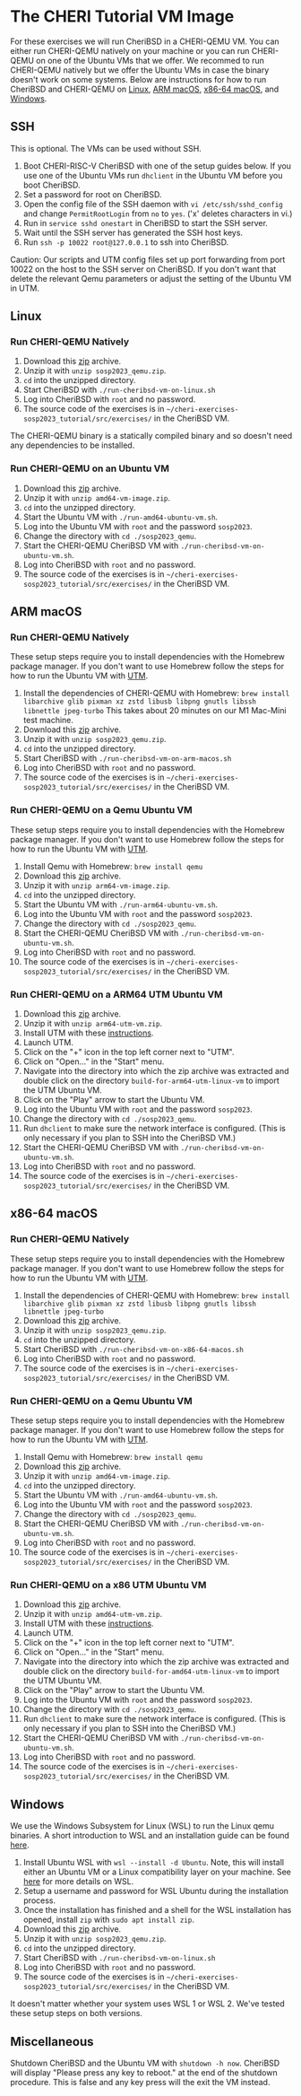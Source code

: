 # The CHERI Tutorial VM Image
For these exercises we will run CheriBSD in a CHERI-QEMU VM. You can either run CHERI-QEMU natively on your machine or you can run CHERI-QEMU on one of the Ubuntu VMs that we offer. We recommed to run CHERI-QEMU natively but we offer the Ubuntu VMs in case the binary doesn't work on some systems.
Below are instructions for how to run CheriBSD and CHERI-QEMU on [Linux](#linux), [ARM macOS](#arm-macos), [x86-64 macOS](x86-64-macos), and [Windows](#windows).

## SSH
This is optional. The VMs can be used without SSH.
1. Boot CHERI-RISC-V CheriBSD with one of the setup guides below. If you use one of the Ubuntu VMs run `dhclient` in the Ubuntu VM before you boot CheriBSD.
1. Set a password for root on CheriBSD.
1. Open the config file of the SSH daemon with `vi /etc/ssh/sshd_config` and change `PermitRootLogin` from `no` to `yes`. ('x' deletes characters in vi.)
1. Run in `service sshd onestart` in CheriBSD to start the SSH server.
1. Wait until the SSH server has generated the SSH host keys.
1. Run `ssh -p 10022 root@127.0.0.1` to ssh into CheriBSD.

Caution: Our scripts and UTM config files set up port forwarding from port 10022 on the host to the SSH server on CheriBSD. If you don't want that delete the relevant Qemu parameters or adjust the setting of the Ubuntu VM in UTM.

## Linux
### Run CHERI-QEMU Natively

1. Download this [zip](https://www.cl.cam.ac.uk/~pffm2/sosp2023_cheri_tutorial/files/sosp2023_qemu.zip) archive.
1. Unzip it with `unzip sosp2023_qemu.zip`.
1. `cd` into the unzipped directory.
1. Start CheriBSD with `./run-cheribsd-vm-on-linux.sh`
1. Log into CheriBSD with `root` and no password.
1. The source code of the exercises is in `~/cheri-exercises-sosp2023_tutorial/src/exercises/` in the CheriBSD VM.

The CHERI-QEMU binary is a statically compiled binary and so doesn't need any dependencies to be installed.

### Run CHERI-QEMU on an Ubuntu VM

1. Download this [zip](https://www.cl.cam.ac.uk/~pffm2/sosp2023_cheri_tutorial/files/amd64-vm-image.zip) archive.
1. Unzip it with `unzip amd64-vm-image.zip`.
1. `cd` into the unzipped directory.
1. Start the Ubuntu VM with `./run-amd64-ubuntu-vm.sh`.
1. Log into the Ubuntu VM with `root` and the password `sosp2023`.
1. Change the directory with `cd ./sosp2023_qemu`.
1. Start the CHERI-QEMU CheriBSD VM with `./run-cheribsd-vm-on-ubuntu-vm.sh`.
1. Log into CheriBSD with `root` and no password.
1. The source code of the exercises is in `~/cheri-exercises-sosp2023_tutorial/src/exercises/` in the CheriBSD VM.


## ARM macOS
### Run CHERI-QEMU Natively

These setup steps require you to install dependencies with the Homebrew package manager. If you don't want to use Homebrew follow the steps for how to run the Ubuntu VM with [UTM](#run-CHERI-QEMU-on-an-arm64-utm-ubuntu-vm).

1. Install the dependencies of CHERI-QEMU with Homebrew: `brew install libarchive glib pixman xz zstd libusb libpng gnutls libssh libnettle jpeg-turbo` This takes about 20 minutes on our M1 Mac-Mini test machine.
1. Download this [zip](https://www.cl.cam.ac.uk/~pffm2/sosp2023_cheri_tutorial/files/sosp2023_qemu.zip) archive.
1. Unzip it with `unzip sosp2023_qemu.zip`.
1. `cd` into the unzipped directory.
1. Start CheriBSD with `./run-cheribsd-vm-on-arm-macos.sh`
1. Log into CheriBSD with `root` and no password.
1. The source code of the exercises is in `~/cheri-exercises-sosp2023_tutorial/src/exercises/` in the CheriBSD VM.

### Run CHERI-QEMU on a Qemu Ubuntu VM

These setup steps require you to install dependencies with the Homebrew package manager. If you don't want to use Homebrew follow the steps for how to run the Ubuntu VM with [UTM](#run-CHERI-QEMU-on-an-arm64-utm-ubuntu-vm).

1. Install Qemu with Homebrew: `brew install qemu`
1. Download this [zip](https://www.cl.cam.ac.uk/~pffm2/sosp2023_cheri_tutorial/files/arm64-vm-image.zip) archive.
1. Unzip it with `unzip arm64-vm-image.zip`.
1. `cd` into the unzipped directory.
1. Start the Ubuntu VM with `./run-arm64-ubuntu-vm.sh`.
1. Log into the Ubuntu VM with `root` and the password `sosp2023`.
1. Change the directory with `cd ./sosp2023_qemu`.
1. Start the CHERI-QEMU CheriBSD VM with `./run-cheribsd-vm-on-ubuntu-vm.sh`.
1. Log into CheriBSD with `root` and no password.
1. The source code of the exercises is in `~/cheri-exercises-sosp2023_tutorial/src/exercises/` in the CheriBSD VM.

### Run CHERI-QEMU on a ARM64 UTM Ubuntu VM

1. Download this [zip](https://www.cl.cam.ac.uk/~pffm2/sosp2023_cheri_tutorial/files/arm64-utm-vm.zip) archive.
1. Unzip it with `unzip arm64-utm-vm.zip`.
1. Install UTM with these [instructions](https://docs.getutm.app/installation/macos/).
1. Launch UTM.
1. Click on the "+" icon in the top left corner next to "UTM".
1. Click on "Open..." in the "Start" menu.
1. Navigate into the directory into which the zip archive was extracted and double click on the directory `build-for-arm64-utm-linux-vm` to import the UTM Ubuntu VM.
1. Click on the "Play" arrow to start the Ubuntu VM.
1. Log into the Ubuntu VM with `root` and the password `sosp2023`.
1. Change the directory with `cd ./sosp2023_qemu`.
1. Run `dhclient` to make sure the network interface is configured. (This is only necessary if you plan to SSH into the CheriBSD VM.)
1. Start the CHERI-QEMU CheriBSD VM with `./run-cheribsd-vm-on-ubuntu-vm.sh`.
1. Log into CheriBSD with `root` and no password.
1. The source code of the exercises is in `~/cheri-exercises-sosp2023_tutorial/src/exercises/` in the CheriBSD VM.

## x86-64 macOS
### Run CHERI-QEMU Natively

These setup steps require you to install dependencies with the Homebrew package manager. If you don't want to use Homebrew follow the steps for how to run the Ubuntu VM with [UTM](#run-CHERI-QEMU-on-a-x86-utm-ubuntu-vm).

1. Install the dependencies of CHERI-QEMU with Homebrew: `brew install libarchive glib pixman xz zstd libusb libpng gnutls libssh libnettle jpeg-turbo`
1. Download this [zip](https://www.cl.cam.ac.uk/~pffm2/sosp2023_cheri_tutorial/files/sosp2023_qemu.zip) archive.
1. Unzip it with `unzip sosp2023_qemu.zip`.
1. `cd` into the unzipped directory.
1. Start CheriBSD with `./run-cheribsd-vm-on-x86-64-macos.sh`
1. Log into CheriBSD with `root` and no password.
1. The source code of the exercises is in `~/cheri-exercises-sosp2023_tutorial/src/exercises/` in the CheriBSD VM.

### Run CHERI-QEMU on a Qemu Ubuntu VM

These setup steps require you to install dependencies with the Homebrew package manager. If you don't want to use Homebrew follow the steps for how to run the Ubuntu VM with [UTM](#run-CHERI-QEMU-on-a-x86-utm-ubuntu-vm).

1. Install Qemu with Homebrew: `brew install qemu`
1. Download this [zip](https://www.cl.cam.ac.uk/~pffm2/sosp2023_cheri_tutorial/files/amd64-vm-image.zip) archive.
1. Unzip it with `unzip amd64-vm-image.zip`.
1. `cd` into the unzipped directory.
1. Start the Ubuntu VM with `./run-amd64-ubuntu-vm.sh`.
1. Log into the Ubuntu VM with `root` and the password `sosp2023`.
1. Change the directory with `cd ./sosp2023_qemu`.
1. Start the CHERI-QEMU CheriBSD VM with `./run-cheribsd-vm-on-ubuntu-vm.sh`.
1. Log into CheriBSD with `root` and no password.
1. The source code of the exercises is in `~/cheri-exercises-sosp2023_tutorial/src/exercises/` in the CheriBSD VM.

### Run CHERI-QEMU on a x86 UTM Ubuntu VM

1. Download this [zip](https://www.cl.cam.ac.uk/~pffm2/sosp2023_cheri_tutorial/files/amd64-utm-vm.zip) archive.
1. Unzip it with `unzip amd64-utm-vm.zip`.
1. Install UTM with these [instructions](https://docs.getutm.app/installation/macos/).
1. Launch UTM.
1. Click on the "+" icon in the top left corner next to "UTM".
1. Click on "Open..." in the "Start" menu.
1. Navigate into the directory into which the zip archive was extracted and double click on the directory `build-for-amd64-utm-linux-vm` to import the UTM Ubuntu VM.
1. Click on the "Play" arrow to start the Ubuntu VM.
1. Log into the Ubuntu VM with `root` and the password `sosp2023`.
1. Change the directory with `cd ./sosp2023_qemu`.
1. Run `dhclient` to make sure the network interface is configured. (This is only necessary if you plan to SSH into the CheriBSD VM.)
1. Start the CHERI-QEMU CheriBSD VM with `./run-cheribsd-vm-on-ubuntu-vm.sh`.
1. Log into CheriBSD with `root` and no password.
1. The source code of the exercises is in `~/cheri-exercises-sosp2023_tutorial/src/exercises/` in the CheriBSD VM.


## Windows

We use the Windows Subsystem for Linux (WSL) to run the Linux qemu binaries. A short introduction to WSL and an installation guide can be found [here](https://learn.microsoft.com/en-us/windows/wsl/).

1. Install Ubuntu WSL with `wsl --install -d Ubuntu`. Note, this will install either an Ubuntu VM or a Linux compatibility layer on your machine. See [here](https://learn.microsoft.com/en-us/windows/wsl/) for more details on WSL.
1. Setup a username and password for WSL Ubuntu during the installation process.
1. Once the installation has finished and a shell for the WSL installation has opened, install `zip` with `sudo apt install zip`.
1. Download this [zip](https://www.cl.cam.ac.uk/~pffm2/sosp2023_cheri_tutorial/files/sosp2023_qemu.zip) archive.
1. Unzip it with `unzip sosp2023_qemu.zip`.
1. `cd` into the unzipped directory.
1. Start CheriBSD with `./run-cheribsd-vm-on-linux.sh`
1. Log into CheriBSD with `root` and no password.
1. The source code of the exercises is in `~/cheri-exercises-sosp2023_tutorial/src/exercises/` in the CheriBSD VM.

It doesn't matter whether your system uses WSL 1 or WSL 2. We've tested these setup steps on both versions.

## Miscellaneous

Shutdown CheriBSD and the Ubuntu VM with `shutdown -h now`. CheriBSD will display "Please press any key to reboot." at the end of the shutdown procedure. This is false and any key press will the exit the VM instead.
